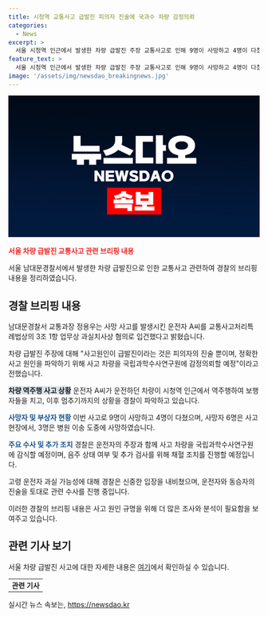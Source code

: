 ```yaml
---
title: 시청역 교통사고 급발진 피의자 진술에 국과수 차량 감정의뢰
categories:
  - News
excerpt: >
  서울 시청역 인근에서 발생한 차량 급발진 주장 교통사고로 인해 9명이 사망하고 4명이 다쳤다. 경찰은 운전자를 업무상과실치사상 혐의로 입건하고, 사고 원인을 규명하기 위해 국립과학수사연구원에 차량을 감정 의뢰할 예정이라고 밝혔다. 사고 차량은 역주행하며 보행신도를 치고 200m를 이동한 후에야 정지했다. 운전자는 차량 급발진을 주장하고 있으며, 경찰은 고령 운전자 과실 가능성에 대해 조심스러운 입장을 보였다.
feature_text: >
  서울 시청역 인근에서 발생한 차량 급발진 주장 교통사고로 인해 9명이 사망하고 4명이 다쳤다. 경찰은 운전자를 업무상과실치사상 혐의로 입건하고, 사고 원인을 규명하기 위해 국립과학수사연구원에 차량을 감정 의뢰할 예정이라고 밝혔다. 사고 차량은 역주행하며 보행신도를 치고 200m를 이동한 후에야 정지했다. 운전자는 차량 급발진을 주장하고 있으며, 경찰은 고령 운전자 과실 가능성에 대해 조심스러운 입장을 보였다.
image: '/assets/img/newsdao_breakingnews.jpg'
---
```


<p><img src="/assets/img/newsdao_breakingnews.jpg" alt="koreaapp 속보" /></p>

<p><b><span style="color: #ee2323;">서울 차량 급발진 교통사고 관련 브리핑 내용</span></b></p>

<p>서울 남대문경찰서에서 발생한 차량 급발진으로 인한 교통사고 관련하여 경찰의 브리핑 내용을 정리하였습니다.</p>

<h2 data-ke-size="size26">경찰 브리핑 내용</h2>

<p>남대문경찰서 교통과장 정용우는 사망 사고를 발생시킨 운전자 A씨를 교통사고처리특례법상의 3조 1항 업무상 과실치사상 혐의로 입건했다고 밝혔습니다.</p>

<p data-ke-size="size16">차량 급발진 주장에 대해 "사고원인이 급발진이라는 것은 피의자의 진술 뿐이며, 정확한 사고 원인을 파악하기 위해 사고 차량을 국립과학수사연구원에 감정의뢰할 예정"이라고 전했습니다.</p>

<p><b><span style="background-color: #21538527;">차량 역주행 사고 상황</span></b>
운전자 A씨가 운전하던 차량이 시청역 인근에서 역주행하여 보행자들을 치고, 이후 멈추기까지의 상황을 경찰이 파악하고 있습니다.</p>

<p><b><span style="color: #1a5490;">사망자 및 부상자 현황</span></b>
이번 사고로 9명이 사망하고 4명이 다쳤으며, 사망자 6명은 사고현장에서, 3명은 병원 이송 도중에 사망하였습니다.</p>

<p><b><span style="color: #1a5490;">주요 수사 및 추가 조치</span></b>
경찰은 운전자의 주장과 함께 사고 차량을 국립과학수사연구원에 감식할 예정이며, 음주 상태 여부 및 추가 검사를 위해 채혈 조치를 진행할 예정입니다.</p>

<p data-ke-size="size16">고령 운전자 과실 가능성에 대해 경찰은 신중한 입장을 내비쳤으며, 운전자와 동승자의 진술을 토대로 관련 수사를 진행 중입니다.</p>

<p>이러한 경찰의 브리핑 내용은 사고 원인 규명을 위해 더 많은 조사와 분석이 필요함을 보여주고 있습니다.</p>

<h2 data-ke-size="size26">관련 기사 보기</h2>

<p>서울 차량 급발진 사고에 대한 자세한 내용은 <a href='https://www.daily.co.kr/' target='_blank'>여기</a>에서 확인하실 수 있습니다.</p>

<table>
   <tr>
      <td style="text-align: center; height: 17px;"><b>관련 기사</b></td>
   </tr>
</table>
실시간 뉴스 속보는, <a href="https://newsdao.kr" rel="dofollow">https://newsdao.kr</a>


